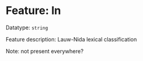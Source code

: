 # Feature: ln

Datatype: `string`

Feature description: Lauw-Nida lexical classification 

Note: not present everywhere?
